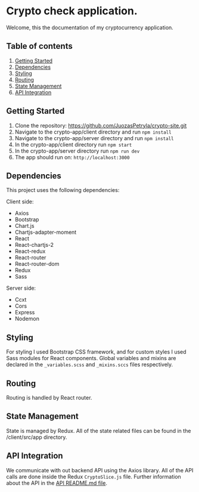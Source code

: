 # Crypto check application.

Welcome, this the documentation of my cryptocurrency application.

## Table of contents

1. [Getting Started](#getting-started)
2. [Dependencies](#dependencies)
3. [Styling](#styling)
4. [Routing](#routing)
5. [State Management](#state-management)
6. [API Integration](#api-integration)

## Getting Started

1. Clone the repository: https://github.com/JuozasPetryla/crypto-site.git
2. Navigate to the crypto-app/client directory and run `npm install`
3. Navigate to the crypto-app/server directory and run `npm install`
4. In the crypto-app/client directory run `npm start`
5. In the crypto-app/server directory run `npm run dev`
6. The app should run on: `http://localhost:3000`

## Dependencies

This project uses the following dependencies:

Client side:

- Axios
- Bootstrap
- Chart.js
- Chartjs-adapter-moment
- React
- React-chartjs-2
- React-redux
- React-router
- React-router-dom
- Redux
- Sass

Server side:

- Ccxt
- Cors
- Express
- Nodemon

## Styling

For styling I used Bootstrap CSS framework, and for custom styles I used Sass modules for React components. Global variables and mixins are declared in the `_variables.scss` and `_mixins.sccs` files respectively.

## Routing

Routing is handled by React router.

## State Management

State is managed by Redux. All of the state related files can be found in the /client/src/app directory.

## API Integration

We communicate with out backend API using the Axios library. All of the API calls are done inside the Redux `CryptoSlice.js` file. Further information about the API in the [API README.md file](server/README.md).
